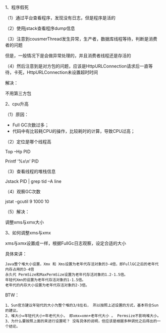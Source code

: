 1、程序假死

（1）通过平台查看程序，发现没有日志，但是程序是活的

（2）使用jstack查看程序dump信息

（3）注意到cousmerThread发生异常，生产者，数据库线程等待，判断是消费者的问题

但是，一般情况下是会做异常处理的，并且消费者线程还是存活的

（4）然后注意到是对方包的问题，应该是HttpURLConnection请求后一直等待，卡死，HttpURLConnection未设置超时时间

解决：

不用第三方包



2、cpu升高

（1）原因：

- Full GC次数过多；
- 代码中有比较耗CPU的操作，比较耗时的计算，导致CPU过高；

（2）定位是哪个线程高

Top –Hp PID

Printf ‘%x\n’ PID

（3）查看线程的堆栈信息

Jstack PID | grep tid –A line

（4）观察GC次数

jstat -gcutil 9 1000 10

（5）解决：

调整xms与xmx大小



3、如何调整xms与xmx

xms与xmx设置成一样，根据FullGc日志观察，设定合适的大小

具体来讲：

```
Java整个堆大小设置，Xmx 和 Xms设置为老年代存活对象的3-4倍，即FullGC之后的老年代内存占用的3-4倍
永久代 PermSize和MaxPermSize设置为老年代存活对象的1.2-1.5倍。
年轻代Xmn的设置为老年代存活对象的1-1.5倍。
老年代的内存大小设置为老年代存活对象的2-3倍。
```

BTW：

```
1、Sun官方建议年轻代的大小为整个堆的3/8左右， 所以按照上述设置的方式，基本符合Sun的建议。
2、堆大小=年轻代大小+年老代大小， 即xmx=xmn+老年代大小 。 Permsize不影响堆大小。
3、为什么要按照上面的来进行设置呢？ 没有具体的说明，但应该是根据多种调优之后得出的一个结论。
```

